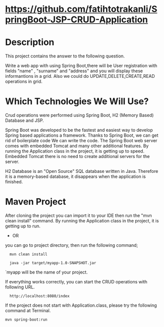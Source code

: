 # https://github.com/fatihtotrakanli/SpringBoot-JSP-CRUD-Application


# Description

This project contains the answer to the following question.

Write a web app with using Spring Boot,there will be User registration with fields
"name" , "surname" and "address" and you will display these informantions in a
grid. Also we could do UPDATE,DELETE,CREATE,READ operations in grid.

# Which Technologies We Will Use?

Crud operations were performed using Spring Boot, H2 (Memory Based) Database and JSP.

Spring Boot was developed to be the fastest and easiest way to develop Spring based applications
a framework. Thanks to Spring Boot, we can get rid of boilerplate code
We can write the code. The Spring Boot web server comes with embedded Tomcat and many other additional features.
By running the Application class in the project, it is getting up to speed. Embedded Tomcat
there is no need to create additional servers for the server.

H2 Database is an "Open Source" SQL database written in Java. Therefore it is a memory-based database, it disappears when the application is finished.

# Maven Project

After cloning the project you can import it to your IDE then run the "mvn clean install" command. By running the Application class in the project, it is getting up to run.

* OR

you can go to project directory, then run the following command;

      mvn clean install 

      java -jar target/myapp-1.0-SNAPSHOT.jar

`myapp will be the name of your project.

If everything works correctly, you can start the CRUD operations with following URL.

      http://localhost:8080/index 


If the project does not start with Application.class, please try the following command at Terminal.
```
mvn spring-boot:run
```